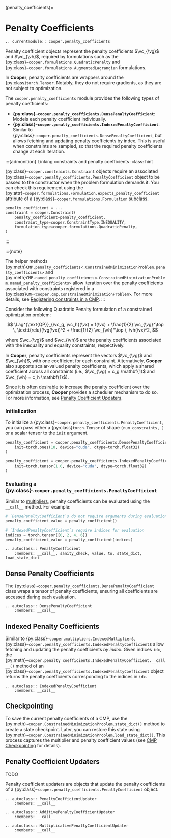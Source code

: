 (penalty_coefficients)=

# Penalty Coefficients

```{eval-rst}
.. currentmodule:: cooper.penalty_coefficients
```

Penalty coefficient objects represent the penalty coefficients $\vc_{\vg}$ and $\vc_{\vh}$, required by formulations such as the {py:class}`~cooper.formulations.QuadraticPenalty`
and {py:class}`~cooper.formulations.AugmentedLagrangian` formulations.

In **Cooper**, penalty coefficients are wrappers around the {py:class}`torch.Tensor`. Notably, they do not require gradients, as they are not subject to optimization.

The `cooper.penalty_coefficients` module provides the following types of penalty coefficients:
- **{py:class}`~cooper.penalty_coefficients.DensePenaltyCoefficient`**: Models each penalty coefficient individually.
- **{py:class}`~cooper.penalty_coefficients.IndexedPenaltyCoefficient`**: Similar to {py:class}`~cooper.penalty_coefficients.DensePenaltyCoefficient`, but allows fetching and updating penalty coefficients by index. This is useful when constraints are sampled, so that the required penalty coefficients change at each iteration.

:::{admonition} Linking constraints and penalty coefficients
:class: hint

{py:class}`~cooper.constraints.Constraint` objects require an associated {py:class}`~cooper.penalty_coefficients.PenaltyCoefficient` object to be passed to the constructor when the problem formulation demands it. You can check this requirement using the {py:attr}`~cooper.formulations.Formulation.expects_penalty_coefficient` attribute of a {py:class}`~cooper.formulations.Formulation` subclass.

```python
penalty_coefficient = ...
constraint = cooper.Constraint(
    penalty_coefficient=penalty_coefficient,
    constraint_type=cooper.ConstraintType.INEQUALITY,
    formulation_type=cooper.formulations.QuadraticPenalty,
)
```
:::

:::{note}

The helper methods {py:meth}`CMP.penalty_coefficients<.ConstrainedMinimizationProblem.penalty_coefficients>` and {py:meth}`CMP.named_penalty_coefficients<.ConstrainedMinimizationProblem.named_penalty_coefficients>` allow iteration over the penalty coefficients associated with constraints registered in a {py:class}`CMP<cooper.cmp.ConstrainedMinimizationProblem>`.
For more details, see [Registering constraints in a CMP](#registering-constraints).
:::

Consider the following Quadratic Penalty formulation of a constrained optimization problem:

$$
\Lag^{\text{QP}}_{\vc_g, \vc_h}(\vx) = f(\vx) + \frac{1}{2} \vc_{\vg}^\top \, \texttt{relu}(\vg(\vx))^2 + \frac{1}{2} \vc_{\vh}^\top \, \vh(\vx)^2,
$$

where $\vc_{\vg}$ and $\vc_{\vh}$ are the penalty coefficients associated with the inequality and equality constraints, respectively.

In **Cooper**, penalty coefficients represent the vectors $\vc_{\vg}$ and $\vc_{\vh}$, with one coefficient for each constraint. Alternatively, **Cooper** also supports scalar-valued penalty coefficients, which apply a shared coefficient across all constraints (i.e., $\vc_{\vg} = c_g \mathbf{1}$ and $\vc_{\vh} = c_h \mathbf{1}$).

Since it is often desirable to increase the penalty coefficient over the optimization process, **Cooper** provides a scheduler mechanism to do so. For more information, see [Penalty Coefficient Updaters](#penalty-coefficient-updaters).

### Initialization

To initialize a {py:class}`~cooper.penalty_coefficients.PenaltyCoefficient`, you can pass either a {py:class}`torch.Tensor` of shape `(num_constraints, )` or a scalar tensor to the `init` argument.


```python
penalty_coefficient = cooper.penalty_coefficients.DensePenaltyCoefficient(
    init=torch.ones(10, device="cuda", dtype=torch.float32)
)

penalty_coefficient = cooper.penalty_coefficients.IndexedPenaltyCoefficient(
    init=torch.tensor(1.0, device="cuda", dtype=torch.float32)
)
```


### Evaluating a {py:class}`~cooper.penalty_coefficients.PenaltyCoefficient`

Similar to [multipliers](#multipliers), penalty coefficients can be evaluated using the `__call__` method. For example:

```python
# `DensePenaltyCoefficient`s do not require arguments during evaluation
penalty_coefficient_value = penalty_coefficient()

# `IndexedPenaltyCoefficient`s require indices for evaluation
indices = torch.tensor([0, 2, 4, 6])
penalty_coefficient_value = penalty_coefficient(indices)
```

```{eval-rst}
.. autoclass:: PenaltyCoefficient
    :members: __call__, sanity_check, value, to, state_dict, load_state_dict
```


## Dense Penalty Coefficients

The {py:class}`~cooper.penalty_coefficients.DensePenaltyCoefficient` class wraps a tensor of penalty coefficients, ensuring all coefficients are accessed during each evaluation.

```{eval-rst}
.. autoclass:: DensePenaltyCoefficient
    :members: __call__
```

## Indexed Penalty Coefficients

Similar to {py:class}`~cooper.multipliers.IndexedMultiplier`s, {py:class}`~cooper.penalty_coefficients.IndexedPenaltyCoefficient`s allow fetching and updating the penalty coefficients *by index*. Given indices `idx`, the {py:meth}`~cooper.penalty_coefficients.IndexedPenaltyCoefficient.__call__()` method of an {py:class}`~cooper.penalty_coefficients.IndexedPenaltyCoefficient` object returns the penalty coefficients corresponding to the
indices in `idx`.

```{eval-rst}
.. autoclass:: IndexedPenaltyCoefficient
    :members: __call__
```

## Checkpointing

To save the current penalty coefficients of a CMP, use the {py:meth}`~cooper.ConstrainedMinimizationProblem.state_dict()` method to create a state checkpoint. Later, you can restore this state using {py:meth}`~cooper.ConstrainedMinimizationProblem.load_state_dict()`. This process captures the multiplier and penalty coefficient values (see [CMP Checkpointing](#cmp-checkpointing) for details).


## Penalty Coefficient Updaters

TODO

Penalty coefficient updaters are objects that update the penalty coefficients of a {py:class}`~cooper.penalty_coefficients.PenaltyCoefficient` object.

```{eval-rst}
.. autoclass:: PenaltyCoefficientUpdater
    :members: __call__
```

```{eval-rst}
.. autoclass:: AdditivePenaltyCoefficientUpdater
    :members: __call__
```

```{eval-rst}
.. autoclass:: MultiplicativePenaltyCoefficientUpdater
    :members: __call__
```
